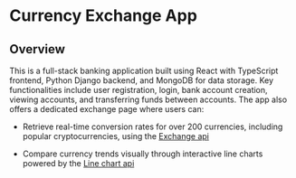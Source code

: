 # Currency Exchange App

## Overview

This is a full-stack banking application built using React with TypeScript frontend, Python Django backend, and MongoDB for data storage. Key functionalities include user registration, login, bank account creation, viewing accounts, and transferring funds between accounts. The app also offers a dedicated exchange page where users can:

- Retrieve real-time conversion rates for over 200 currencies, including popular cryptocurrencies, using the [Exchange api](https://github.com/fawazahmed0/exchange-api?tab=readme-ov-file)

- Compare currency trends visually through interactive line charts powered by the [Line chart api](https://mui.com/x/api/charts/line-chart/)

